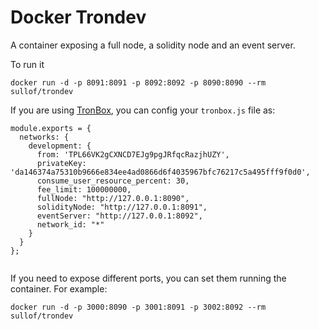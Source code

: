 # Docker Trondev

A container exposing a full node, a solidity node and an event server.

To run it
```
docker run -d -p 8091:8091 -p 8092:8092 -p 8090:8090 --rm sullof/trondev
```
If you are using [TronBox](https://www.npmjs.com/package/tronbox), you can config your `tronbox.js` file as:
```
module.exports = {
  networks: {
    development: {
      from: 'TPL66VK2gCXNCD7EJg9pgJRfqcRazjhUZY',
      privateKey: 'da146374a75310b9666e834ee4ad0866d6f4035967bfc76217c5a495fff9f0d0',
      consume_user_resource_percent: 30,
      fee_limit: 100000000,
      fullNode: "http://127.0.0.1:8090",
      solidityNode: "http://127.0.0.1:8091",
      eventServer: "http://127.0.0.1:8092",
      network_id: "*"
    }
  }
};


```

If you need to expose different ports, you can set them running the container. For example:
```
docker run -d -p 3000:8090 -p 3001:8091 -p 3002:8092 --rm sullof/trondev
```


